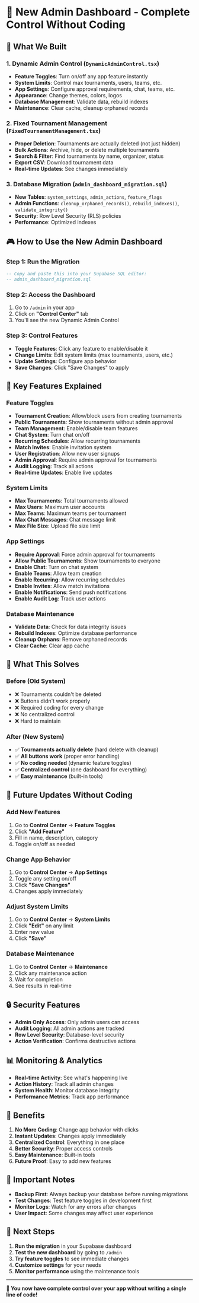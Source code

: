 # 🎯 **New Admin Dashboard - Complete Control Without Coding**

## 🚀 **What We Built**

### **1. Dynamic Admin Control (`DynamicAdminControl.tsx`)**
- **Feature Toggles**: Turn on/off any app feature instantly
- **System Limits**: Control max tournaments, users, teams, etc.
- **App Settings**: Configure approval requirements, chat, teams, etc.
- **Appearance**: Change themes, colors, logos
- **Database Management**: Validate data, rebuild indexes
- **Maintenance**: Clear cache, cleanup orphaned records

### **2. Fixed Tournament Management (`FixedTournamentManagement.tsx`)**
- **Proper Deletion**: Tournaments are actually deleted (not just hidden)
- **Bulk Actions**: Archive, hide, or delete multiple tournaments
- **Search & Filter**: Find tournaments by name, organizer, status
- **Export CSV**: Download tournament data
- **Real-time Updates**: See changes immediately

### **3. Database Migration (`admin_dashboard_migration.sql`)**
- **New Tables**: `system_settings`, `admin_actions`, `feature_flags`
- **Admin Functions**: `cleanup_orphaned_records()`, `rebuild_indexes()`, `validate_integrity()`
- **Security**: Row Level Security (RLS) policies
- **Performance**: Optimized indexes

## 🎮 **How to Use the New Admin Dashboard**

### **Step 1: Run the Migration**
```sql
-- Copy and paste this into your Supabase SQL editor:
-- admin_dashboard_migration.sql
```

### **Step 2: Access the Dashboard**
1. Go to `/admin` in your app
2. Click on **"Control Center"** tab
3. You'll see the new Dynamic Admin Control

### **Step 3: Control Features**
- **Toggle Features**: Click any feature to enable/disable it
- **Change Limits**: Edit system limits (max tournaments, users, etc.)
- **Update Settings**: Configure app behavior
- **Save Changes**: Click "Save Changes" to apply

## 🔧 **Key Features Explained**

### **Feature Toggles**
- **Tournament Creation**: Allow/block users from creating tournaments
- **Public Tournaments**: Show tournaments without admin approval
- **Team Management**: Enable/disable team features
- **Chat System**: Turn chat on/off
- **Recurring Schedules**: Allow recurring tournaments
- **Match Invites**: Enable invitation system
- **User Registration**: Allow new user signups
- **Admin Approval**: Require admin approval for tournaments
- **Audit Logging**: Track all actions
- **Real-time Updates**: Enable live updates

### **System Limits**
- **Max Tournaments**: Total tournaments allowed
- **Max Users**: Maximum user accounts
- **Max Teams**: Maximum teams per tournament
- **Max Chat Messages**: Chat message limit
- **Max File Size**: Upload file size limit

### **App Settings**
- **Require Approval**: Force admin approval for tournaments
- **Allow Public Tournaments**: Show tournaments to everyone
- **Enable Chat**: Turn on chat system
- **Enable Teams**: Allow team creation
- **Enable Recurring**: Allow recurring schedules
- **Enable Invites**: Allow match invitations
- **Enable Notifications**: Send push notifications
- **Enable Audit Log**: Track user actions

### **Database Maintenance**
- **Validate Data**: Check for data integrity issues
- **Rebuild Indexes**: Optimize database performance
- **Cleanup Orphans**: Remove orphaned records
- **Clear Cache**: Clear app cache

## 🎯 **What This Solves**

### **Before (Old System)**
- ❌ Tournaments couldn't be deleted
- ❌ Buttons didn't work properly
- ❌ Required coding for every change
- ❌ No centralized control
- ❌ Hard to maintain

### **After (New System)**
- ✅ **Tournaments actually delete** (hard delete with cleanup)
- ✅ **All buttons work** (proper error handling)
- ✅ **No coding needed** (dynamic feature toggles)
- ✅ **Centralized control** (one dashboard for everything)
- ✅ **Easy maintenance** (built-in tools)

## 🚀 **Future Updates Without Coding**

### **Add New Features**
1. Go to **Control Center** → **Feature Toggles**
2. Click **"Add Feature"**
3. Fill in name, description, category
4. Toggle on/off as needed

### **Change App Behavior**
1. Go to **Control Center** → **App Settings**
2. Toggle any setting on/off
3. Click **"Save Changes"**
4. Changes apply immediately

### **Adjust System Limits**
1. Go to **Control Center** → **System Limits**
2. Click **"Edit"** on any limit
3. Enter new value
4. Click **"Save"**

### **Database Maintenance**
1. Go to **Control Center** → **Maintenance**
2. Click any maintenance action
3. Wait for completion
4. See results in real-time

## 🔒 **Security Features**

- **Admin Only Access**: Only admin users can access
- **Audit Logging**: All admin actions are tracked
- **Row Level Security**: Database-level security
- **Action Verification**: Confirms destructive actions

## 📊 **Monitoring & Analytics**

- **Real-time Activity**: See what's happening live
- **Action History**: Track all admin changes
- **System Health**: Monitor database integrity
- **Performance Metrics**: Track app performance

## 🎉 **Benefits**

1. **No More Coding**: Change app behavior with clicks
2. **Instant Updates**: Changes apply immediately
3. **Centralized Control**: Everything in one place
4. **Better Security**: Proper access controls
5. **Easy Maintenance**: Built-in tools
6. **Future Proof**: Easy to add new features

## 🚨 **Important Notes**

- **Backup First**: Always backup your database before running migrations
- **Test Changes**: Test feature toggles in development first
- **Monitor Logs**: Watch for any errors after changes
- **User Impact**: Some changes may affect user experience

## 🔄 **Next Steps**

1. **Run the migration** in your Supabase dashboard
2. **Test the new dashboard** by going to `/admin`
3. **Try feature toggles** to see immediate changes
4. **Customize settings** for your needs
5. **Monitor performance** using the maintenance tools

---

**🎯 You now have complete control over your app without writing a single line of code!**






